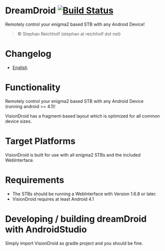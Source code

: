 DreamDroid [![Build Status](https://travis-ci.org/OpenVisionE2/VisionDroid.svg?branch=master)](https://travis-ci.org/OpenVisionE2/VisionDroid)
==========

Remotely control your enigma2 based STB with any Android Device!

>© Stephan Reichholf (stephan at reichholf dot net)

# Changelog
* [English](app/res/raw/changelog.md)

# Functionality
Remotely control your enigma2 based STB with any Android Device (running android >= 4.1)!

VisionDroid has a fragment-based layout which is optimized for all common device sizes.

# Target Platforms
VisionDroid is built for use with all enigma2 STBs and the included WebInterface.

# Requirements
* The STBs should be running a WebInterface with Version 1.6.8 or later.
* VisionDroid requires at least Android 4.1

# Developing / building dreamDroid with AndroidStudio
Simply import VisionDroid as gradle project and you should be fine.
